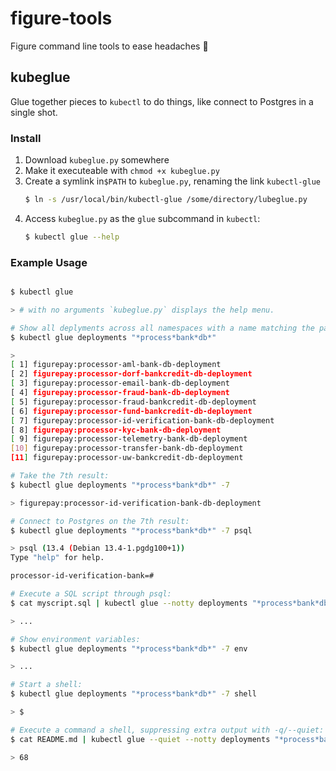 # figure-tools
Figure command line tools to ease headaches 💊  

## kubeglue

Glue together pieces to `kubectl` to do things, like connect to Postgres in a single shot.

### Install

1. Download `kubeglue.py` somewhere
2. Make it executeable with `chmod +x kubeglue.py` 
3. Create a symlink in`$PATH` to `kubeglue.py`, renaming the link `kubectl-glue`
    ```bash
    $ ln -s /usr/local/bin/kubectl-glue /some/directory/lubeglue.py
    ```
4. Access `kubeglue.py` as the `glue` subcommand in `kubectl`:
    ```bash
    $ kubectl glue --help
    ```

### Example Usage

```bash

$ kubectl glue 

> # with no arguments `kubeglue.py` displays the help menu.

# Show all deplyments across all namespaces with a name matching the pattern: 
$ kubectl glue deployments "*process*bank*db*"

>
[ 1] figurepay:processor-aml-bank-db-deployment
[ 2] figurepay:processor-dorf-bankcredit-db-deployment
[ 3] figurepay:processor-email-bank-db-deployment
[ 4] figurepay:processor-fraud-bank-db-deployment
[ 5] figurepay:processor-fraud-bankcredit-db-deployment
[ 6] figurepay:processor-fund-bankcredit-db-deployment
[ 7] figurepay:processor-id-verification-bank-db-deployment
[ 8] figurepay:processor-kyc-bank-db-deployment
[ 9] figurepay:processor-telemetry-bank-db-deployment
[10] figurepay:processor-transfer-bank-db-deployment
[11] figurepay:processor-uw-bankcredit-db-deployment

# Take the 7th result:
$ kubectl glue deployments "*process*bank*db*" -7

> figurepay:processor-id-verification-bank-db-deployment

# Connect to Postgres on the 7th result:
$ kubectl glue deployments "*process*bank*db*" -7 psql

> psql (13.4 (Debian 13.4-1.pgdg100+1))
Type "help" for help.

processor-id-verification-bank=#

# Execute a SQL script through psql:
$ cat myscript.sql | kubectl glue --notty deployments "*process*bank*db*" -7 psql

> ...

# Show environment variables:
$ kubectl glue deployments "*process*bank*db*" -7 env

> ...

# Start a shell:
$ kubectl glue deployments "*process*bank*db*" -7 shell

> $

# Execute a command a shell, suppressing extra output with -q/--quiet:
$ cat README.md | kubectl glue --quiet --notty deployments "*process*bank*db*" -7 exec "wc -l"

> 68
```
